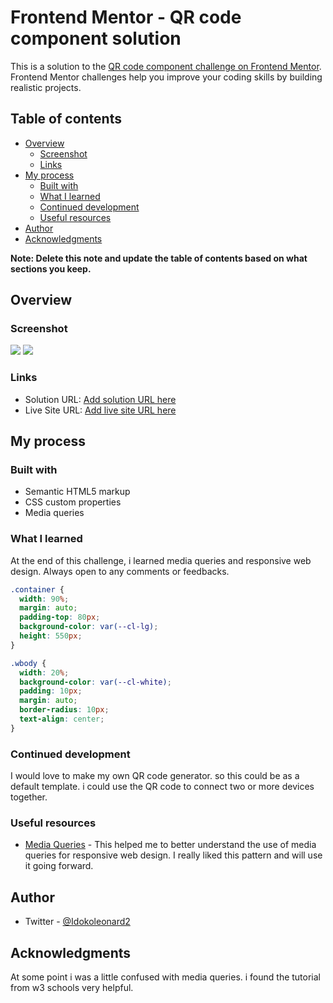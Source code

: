 # Frontend Mentor - QR code component solution

This is a solution to the [QR code component challenge on Frontend Mentor](https://www.frontendmentor.io/challenges/qr-code-component-iux_sIO_H). Frontend Mentor challenges help you improve your coding skills by building realistic projects.

## Table of contents

- [Overview](#overview)
  - [Screenshot](#screenshot)
  - [Links](#links)
- [My process](#my-process)
  - [Built with](#built-with)
  - [What I learned](#what-i-learned)
  - [Continued development](#continued-development)
  - [Useful resources](#useful-resources)
- [Author](#author)
- [Acknowledgments](#acknowledgments)

**Note: Delete this note and update the table of contents based on what sections you keep.**

## Overview

### Screenshot

![](desktopview.PNG)
![](mobileview.PNG)

### Links

- Solution URL: [Add solution URL here](https://your-solution-url.com)
- Live Site URL: [Add live site URL here](https://your-live-site-url.com)

## My process

### Built with

- Semantic HTML5 markup
- CSS custom properties
- Media queries

### What I learned

At the end of this challenge, i learned media queries and responsive web design. Always open to any comments or feedbacks.

```css
.container {
  width: 90%;
  margin: auto;
  padding-top: 80px;
  background-color: var(--cl-lg);
  height: 550px;
}

.wbody {
  width: 20%;
  background-color: var(--cl-white);
  padding: 10px;
  margin: auto;
  border-radius: 10px;
  text-align: center;
}
```

### Continued development

I would love to make my own QR code generator. so this could be as a default template. i could use the QR code to connect two or more devices together.

### Useful resources

- [Media Queries](https://www.Masterschool.com) - This helped me to better understand the use of media queries for responsive web design. I really liked this pattern and will use it going forward.

## Author

- Twitter - [@Idokoleonard2](https://www.twitter.com/idokoleonard2)

## Acknowledgments

At some point i was a little confused with media queries. i found the tutorial from w3 schools very helpful.
